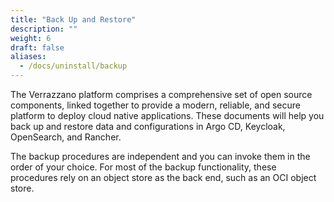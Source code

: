 ```yaml
---
title: "Back Up and Restore"
description: ""
weight: 6
draft: false
aliases:
  - /docs/uninstall/backup
---
```


The Verrazzano platform comprises a comprehensive set of open source components, linked together to provide a modern, reliable, and secure platform to deploy cloud native applications.
These documents will help you back up and restore data and configurations in Argo CD, Keycloak, OpenSearch, and Rancher.

The backup procedures are independent and you can invoke them in the order of your choice. For most of the backup functionality, these procedures rely on an object store as the back end, such as an OCI object store.
